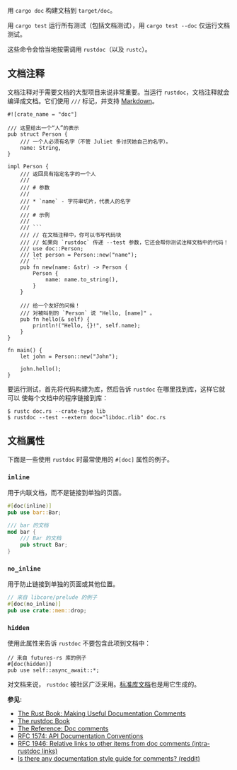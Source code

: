 

用 `cargo doc` 构建文档到 `target/doc`。

用 `cargo test` 运行所有测试（包括文档测试），用 `cargo test --doc` 仅运行文档测试。

这些命令会恰当地按需调用 `rustdoc`（以及 `rustc`）。



## 文档注释

文档注释对于需要文档的大型项目来说非常重要。当运行 `rustdoc`，文档注释就会 编译成文档。它们使用 `///` 标记，并支持 [Markdown](https://en.wikipedia.org/wiki/Markdown)。

```
#![crate_name = "doc"]

/// 这里给出一个“人”的表示
pub struct Person {
    /// 一个人必须有名字（不管 Juliet 多讨厌她自己的名字）。
    name: String,
}

impl Person {
    /// 返回具有指定名字的一个人
    ///
    /// # 参数
    ///
    /// * `name` - 字符串切片，代表人的名字
    ///
    /// # 示例
    ///
    /// ```
    /// // 在文档注释中，你可以书写代码块
    /// // 如果向 `rustdoc` 传递 --test 参数，它还会帮你测试注释文档中的代码！
    /// use doc::Person;
    /// let person = Person::new("name");
    /// ```
    pub fn new(name: &str) -> Person {
        Person {
            name: name.to_string(),
        }
    }

    /// 给一个友好的问候！
    /// 对被叫到的 `Person` 说 "Hello, [name]" 。
    pub fn hello(& self) {
        println!("Hello, {}!", self.name);
    }
}

fn main() {
    let john = Person::new("John");

    john.hello();
}
```

要运行测试，首先将代码构建为库，然后告诉 `rustdoc` 在哪里找到库，这样它就可以 使每个文档中的程序链接到库：

```shell
$ rustc doc.rs --crate-type lib
$ rustdoc --test --extern doc="libdoc.rlib" doc.rs
```



## 文档属性

下面是一些使用 `rustdoc` 时最常使用的 `#[doc]` 属性的例子。

### `inline`

用于内联文档，而不是链接到单独的页面。

```rust
#[doc(inline)]
pub use bar::Bar;

/// bar 的文档
mod bar {
    /// Bar 的文档
    pub struct Bar;
}
```

### `no_inline`

用于防止链接到单独的页面或其他位置。

```rust
// 来自 libcore/prelude 的例子
#[doc(no_inline)]
pub use crate::mem::drop;
```

### `hidden`

使用此属性来告诉 `rustdoc` 不要包含此项到文档中：

```
// 来自 futures-rs 库的例子
#[doc(hidden)]
pub use self::async_await::*;
```

对文档来说， `rustdoc` 被社区广泛采用。[标准库文档](https://doc.rust-lang.org/std/)也是用它生成的。

**参见:**

- [The Rust Book: Making Useful Documentation Comments](https://doc.rust-lang.org/book/ch14-02-publishing-to-crates-io.html#making-useful-documentation-comments)
- [The rustdoc Book](https://doc.rust-lang.org/rustdoc/index.html)
- [The Reference: Doc comments](https://doc.rust-lang.org/stable/reference/comments.html#doc-comments)
- [RFC 1574: API Documentation Conventions](https://rust-lang.github.io/rfcs/1574-more-api-documentation-conventions.html#appendix-a-full-conventions-text)
- [RFC 1946: Relative links to other items from doc comments (intra-rustdoc links)](https://rust-lang.github.io/rfcs/1946-intra-rustdoc-links.html)
- [Is there any documentation style guide for comments? (reddit)](https://www.reddit.com/r/rust/comments/ahb50s/is_there_any_documentation_style_guide_for/)

